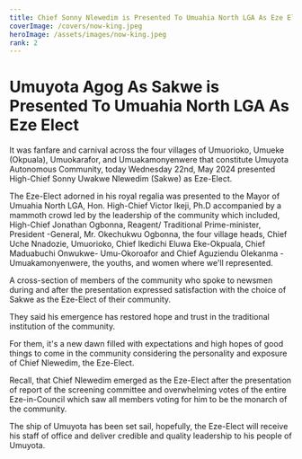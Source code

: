 ```yaml
---
title: Chief Sonny Nlewedim is Presented To Umuahia North LGA As Eze Elect
coverImage: /covers/now-king.jpeg
heroImage: /assets/images/now-king.jpeg
rank: 2
---
```


# Umuyota Agog As Sakwe is Presented To Umuahia North LGA As Eze Elect

It was fanfare and carnival across the four villages of Umuorioko, Umueke (Okpuala), Umuokarafor, and Umuakamonyenwere that constitute Umuyota Autonomous Community, today Wednesday 22nd, May 2024 presented High-Chief Sonny Uwakwe Nlewedim (Sakwe) as Eze-Elect.

The Eze-Elect adorned in his royal regalia was presented to the Mayor of Umuahia North LGA, Hon. High-Chief Victor Ikeji, Ph.D accompanied by a mammoth crowd led by the leadership of the community which included, High-Chief Jonathan Ogbonna, Reagent/ Traditional Prime-minister, President -General, Mr. Okechukwu Ogbonna, the four village heads, Chief Uche Nnadozie, Umuorioko, Chief Ikedichi Eluwa Eke-Okpuala, Chief Maduabuchi Onwukwe- Umu-Okoroafor and Chief Aguziendu Olekanma - Umuakamonyenwere, the youths, and women where we'll represented.

A cross-section of members of the community who spoke to newsmen during and after the presentation expressed satisfaction with the choice of Sakwe as the Eze-Elect of their community.

They said his emergence has restored hope and trust in the traditional institution of the community.

For them, it's a new dawn filled with expectations and high hopes of good things to come in the community considering the personality and exposure of Chief Nlewedim, the Eze-Elect.

Recall, that Chief Nlewedim emerged as the Eze-Elect after the presentation of report of the screening committee and overwhelming votes of the entire Eze-in-Council which saw all members voting for him to be the monarch of the community.

The ship of Umuyota has been set sail, hopefully, the Eze-Elect will receive his staff of office and deliver credible and quality leadership to his people of Umuyota.
